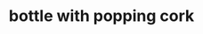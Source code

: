 ---
layout: smileys&emotion
title: bottle with popping cork
emoji: bottle_with_popping_cork
permalink: 🍾.html
image: assets/img/3moji/bottle_with_popping_cork.png
---